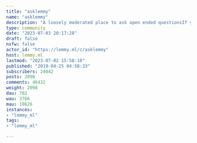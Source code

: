 ```yaml
---
title: "asklemmy" 
name: "asklemmy"
description: "A loosely moderated place to ask open ended questionsIf your post is:1. Open ended 2. Not offensive: at this point, we do not have the bandwidth to moderate overtly political discussions3. **Not regarding Lemmy support**: [context](https://lemmy.ml/post/1223478), find help in [!lemmy_support@lemmy.ml](https://lemmy.ml/c/lemmy_support) 4. Not ad nauseam inducing: please make sure it is a question that would be new to most members5. [An actual topic of discussion](https://lemmy.ml/post/1239589)it’s welcome here!~Icon~ ~by~ ~@Double_A@discuss.tchncs.de~"
type: community
date: "2023-07-03 20:17:28"
draft: false
nsfw: false
actor_id: "https://lemmy.ml/c/asklemmy"
host: lemmy.ml
lastmod: "2023-07-02 15:58:10"
published: "2019-04-25 04:58:33"
subscribers: 24042
posts: 2098
comments: 46432
weight: 2098
dau: 702
wau: 3766
mau: 10626
instances:
- "lemmy_ml"
tags: 
- "lemmy_ml"

---
```

